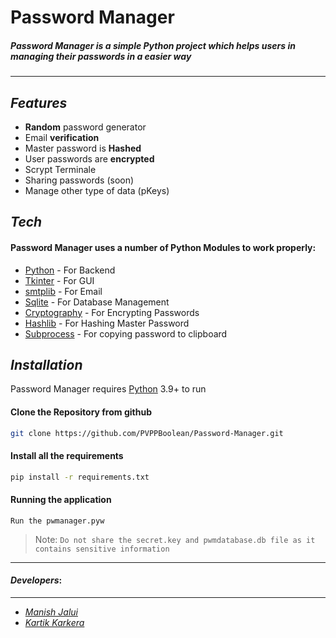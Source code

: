# Password Manager
##### Password Manager is a simple Python project which helps users in managing their passwords in a easier way
---
## _Features_

- **Random** password generator
- Email **verification**
- Master password is **Hashed**
- User passwords are **encrypted**
- Scrypt Terminale
- Sharing passwords (soon)
- Manage other type of data (pKeys)

## _Tech_

#### Password Manager uses a number of Python Modules to work properly:
- [Python](https://www.python.org/) - For Backend
- [Tkinter](https://docs.python.org/3/library/tkinter.html) - For GUI
- [smtplib](https://docs.python.org/3/library/smtplib.html) - For Email
- [Sqlite](https://docs.python.org/3/library/sqlite3.html) - For Database Management
- [Cryptography](https://cryptography.io/en/latest/) - For Encrypting Passwords
- [Hashlib](https://cryptography.io/en/latest/) - For Hashing Master Password
- [Subprocess](https://docs.python.org/3/library/subprocess.html) - For copying password to clipboard

## _Installation_

Password Manager requires [Python](https://www.python.org/) 3.9+ to run
 
#### Clone the Repository from github
 ```sh
git clone https://github.com/PVPPBoolean/Password-Manager.git
```

#### Install all the requirements
 ```sh
pip install -r requirements.txt
```
#### Running the application
```
Run the pwmanager.pyw
```

> Note: `Do not share the secret.key and pwmdatabase.db file as it contains sensitive information`
---
#### _Developers_:
---
- [_Manish Jalui_](https://github.com/manishjalui11)
- [_Kartik Karkera_](https://github.com/Kartik11082)
